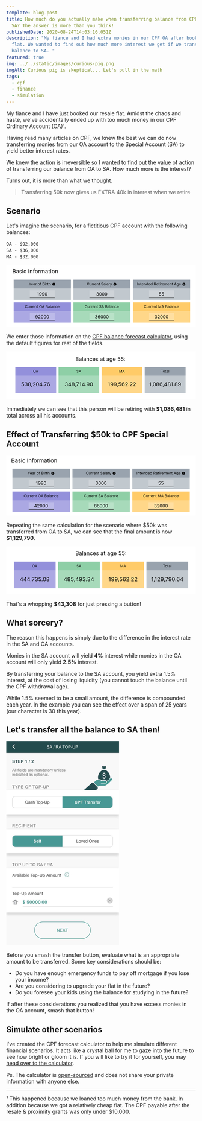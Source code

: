 ```yaml
---
template: blog-post
title: How much do you actually make when transferring balance from CPF OA to
  SA? The answer is more than you think!
publishedDate: 2020-08-24T14:03:16.051Z
description: "My fiance and I had extra monies in our CPF OA after booking a
  flat. We wanted to find out how much more interest we get if we transfer the
  balance to SA. "
featured: true
img: ../../static/images/curious-pig.png
imgAlt: Curious pig is skeptical... Let's pull in the math
tags:
  - cpf
  - finance
  - simulation
---
```

My fiance and I have just booked our resale flat. Amidst the chaos and haste, we've accidentally ended up with too much money in our CPF Ordinary Account (OA)¹.

Having read many articles on CPF, we knew the best we can do now transferring monies from our OA account to the Special Account (SA) to yield better interest rates.

We knew the action is irreversible so I wanted to find out the value of action of transferring our balance from OA to SA. How much more is the interest?

Turns out, it is more than what we thought.

> Transferring 50k now gives us EXTRA 40k in interest when we retire

## Scenario

Let's imagine the scenario, for a fictitious CPF account with the following balances:

```txt
OA - $92,000
SA - $36,000
MA - $32,000
```

![CPF balances before transfer](../../static/images/cpf-forecast-balance-before-transfer.png)

We enter those information on the [CPF balance forecast calculator](/tools/cpf-forecast), using the default figures for rest of the fields.

![CPF forecast before transfer](../../static/images/cpf-forecast-before-transfer.png)

Immediately we can see that this person will be retiring with **\$1,086,481** in total across all his accounts.

## Effect of Transferring \$50k to CPF Special Account

![CPF balances after transfer](../../static/images/cpf-forecast-balance-after-transfer.png)

Repeating the same calculation for the scenario where $50k was transferred from OA to SA, we can see that the final amount is now **\$1,129,790**.

![CPF forecast after transfer](../../static/images/cpf-forecast-after-transfer.png)

That's a whopping **\$43,308** for just pressing a button!

## What sorcery?

The reason this happens is simply due to the difference in the interest rate in the SA and OA accounts.

Monies in the SA account will yield **4%** interest while monies in the OA account will only yield **2.5%** interest.

By transferring your balance to the SA account, you yield extra 1.5% interest, at the cost of losing liquidity (you cannot touch the balance until the CPF withdrawal age).

While 1.5% seemed to be a small amount, the difference is compounded each year. In the example you can see the effect over a span of 25 years (our character is 30 this year).

## Let's transfer all the balance to SA then!

![Smash that button!](../../static/images/cpf-app-transfer-oa-sa.png)

Before you smash the transfer button, evaluate what is an appropriate amount to be transferred. Some key considerations should be:

- Do you have enough emergency funds to pay off mortgage if you lose your income?
- Are you considering to upgrade your flat in the future?
- Do you foresee your kids using the balance for studying in the future?

If after these considerations you realized that you have excess monies in the OA account, smash that button!

## Simulate other scenarios

I've created the CPF forecast calculator to help me simulate different financial scenarios. It acts like a crystal ball for me to gaze into the future to see how bright or gloom it is. If you will like to try it for yourself, you may [head over to the calculator](/tools/cpf-forecast).

Ps. The calculator is [open-sourced](https://github.com/yehjxraymond/geeksg-blog/blob/master/src/components/interactive/cpf/index.tsx) and does not share your private information with anyone else.

---

¹ This happened because we loaned too much money from the bank. In addition because we got a relatively cheap flat. The CPF payable after the resale & proximity grants was only under \$10,000.
